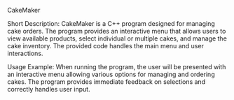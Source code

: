 CakeMaker

Short Description: 
CakeMaker is a C++ program designed for managing cake orders. 
The program provides an interactive menu that allows users to view available products, select individual or multiple cakes, and manage the cake inventory. The provided code handles the main menu and user interactions.

Usage Example:
When running the program, the user will be presented with an interactive menu allowing various options for managing and ordering cakes. The program provides immediate feedback on selections and correctly handles user input.
